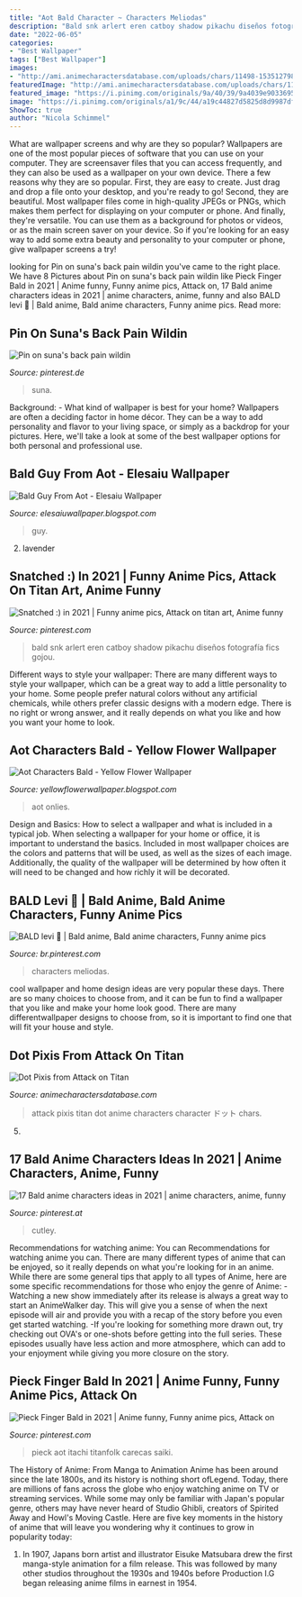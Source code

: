 ```yaml
---
title: "Aot Bald Character ~ Characters Meliodas"
description: "Bald snk arlert eren catboy shadow pikachu diseños fotografía fics gojou"
date: "2022-06-05"
categories:
- "Best Wallpaper"
tags: ["Best Wallpaper"]
images:
- "http://ami.animecharactersdatabase.com/uploads/chars/11498-153512798.jpg"
featuredImage: "http://ami.animecharactersdatabase.com/uploads/chars/11498-153512798.jpg"
featured_image: "https://i.pinimg.com/originals/9a/40/39/9a4039e903369563af6c4a2b363cad33.jpg"
image: "https://i.pinimg.com/originals/a1/9c/44/a19c44827d5825d8d9987df445d8eb2f.jpg"
ShowToc: true
author: "Nicola Schimmel"
---
```



What are wallpaper screens and why are they so popular?
Wallpapers are one of the most popular pieces of software that you can use on your computer. They are screensaver files that you can access frequently, and they can also be used as a wallpaper on your own device. There a few reasons why they are so popular. First, they are easy to create. Just drag and drop a file onto your desktop, and you're ready to go! Second, they are beautiful. Most wallpaper files come in high-quality JPEGs or PNGs, which makes them perfect for displaying on your computer or phone. And finally, they're versatile. You can use them as a background for photos or videos, or as the main screen saver on your device. So if you're looking for an easy way to add some extra beauty and personality to your computer or phone, give wallpaper screens a try!

	

		
looking for Pin on suna&#039;s back pain wildin you've came to the right place. We have 8 Pictures about Pin on suna&#039;s back pain wildin like Pieck Finger Bald in 2021 | Anime funny, Funny anime pics, Attack on, 17 Bald anime characters ideas in 2021 | anime characters, anime, funny and also BALD levi 🥵 | Bald anime, Bald anime characters, Funny anime pics. Read more:
		
    
## Pin On Suna&#039;s Back Pain Wildin

<img loading=lazy src="https://i.pinimg.com/originals/9a/40/39/9a4039e903369563af6c4a2b363cad33.jpg" onerror="this.onerror=null;this.src='https://tse3.mm.bing.net/th?id=OIP.NFFcov0m-ViQPxmxdmQkewHaGj&amp;pid=15.1';" alt="Pin on suna&#039;s back pain wildin">

_Source: pinterest.de_

>suna. 

	

Background: - What kind of wallpaper is best for your home?
Wallpapers are often a deciding factor in home décor. They can be a way to add personality and flavor to your living space, or simply as a backdrop for your pictures. Here, we'll take a look at some of the best wallpaper options for both personal and professional use.

    
## Bald Guy From Aot - Elesaiu Wallpaper

<img loading=lazy src="https://i.pinimg.com/originals/dc/79/37/dc79378e56e258f0fdac18099e6e9a45.jpg" onerror="this.onerror=null;this.src='https://tse3.mm.bing.net/th?id=OIP.nnYxr4uN8xR1zV4O-w-SqgHaHU&amp;pid=15.1';" alt="Bald Guy From Aot - Elesaiu Wallpaper">

_Source: elesaiuwallpaper.blogspot.com_

>guy. 

	

2. lavender 

    
## Snatched :) In 2021 | Funny Anime Pics, Attack On Titan Art, Anime Funny

<img loading=lazy src="https://i.pinimg.com/originals/a1/9c/44/a19c44827d5825d8d9987df445d8eb2f.jpg" onerror="this.onerror=null;this.src='https://tse1.mm.bing.net/th?id=OIP.jNG_v_dMXF5MVfVSUawnxAHaHa&amp;pid=15.1';" alt="Snatched :) in 2021 | Funny anime pics, Attack on titan art, Anime funny">

_Source: pinterest.com_

>bald snk arlert eren catboy shadow pikachu diseños fotografía fics gojou. 

	

Different ways to style your wallpaper:
There are many different ways to style your wallpaper, which can be a great way to add a little personality to your home. Some people prefer natural colors without any artificial chemicals, while others prefer classic designs with a modern edge. There is no right or wrong answer, and it really depends on what you like and how you want your home to look.

    
## Aot Characters Bald - Yellow Flower Wallpaper

<img loading=lazy src="https://i.redd.it/dcmk4y5yjd561.png" onerror="this.onerror=null;this.src='https://tse2.mm.bing.net/th?id=OIP.Id6dfXH-T950cjQ9203q7wHaH-&amp;pid=15.1';" alt="Aot Characters Bald - Yellow Flower Wallpaper">

_Source: yellowflowerwallpaper.blogspot.com_

>aot onlies. 

	

Design and Basics: How to select a wallpaper and what is included in a typical job.
When selecting a wallpaper for your home or office, it is important to understand the basics. Included in most wallpaper choices are the colors and patterns that will be used, as well as the sizes of each image. Additionally, the quality of the wallpaper will be determined by how often it will need to be changed and how richly it will be decorated.

    
## BALD Levi 🥵 | Bald Anime, Bald Anime Characters, Funny Anime Pics

<img loading=lazy src="https://i.pinimg.com/736x/2a/e3/34/2ae33477736273167bb30ea41c5e9f2d.jpg" onerror="this.onerror=null;this.src='https://tse2.mm.bing.net/th?id=OIP.nrzEHuD8gd-WJeK5WoYIpwHaHQ&amp;pid=15.1';" alt="BALD levi 🥵 | Bald anime, Bald anime characters, Funny anime pics">

_Source: br.pinterest.com_

>characters meliodas. 

	

cool wallpaper and home design ideas are very popular these days. There are so many choices to choose from, and it can be fun to find a wallpaper that you like and make your home look good. There are many differentwallpaper designs to choose from, so it is important to find one that will fit your house and style.

    
## Dot Pixis From Attack On Titan

<img loading=lazy src="http://ami.animecharactersdatabase.com/uploads/chars/11498-153512798.jpg" onerror="this.onerror=null;this.src='https://tse1.mm.bing.net/th?id=OIP.HFqTdMMpkEzhftm_HlOPagHaL3&amp;pid=15.1';" alt="Dot Pixis from Attack on Titan">

_Source: animecharactersdatabase.com_

>attack pixis titan dot anime characters character ドット chars. 

	

5.

    
## 17 Bald Anime Characters Ideas In 2021 | Anime Characters, Anime, Funny

<img loading=lazy src="https://i.pinimg.com/474x/58/6d/0e/586d0e2df65f69acb69cf6605ce6f64f.jpg" onerror="this.onerror=null;this.src='https://tse4.mm.bing.net/th?id=OIP.wG7MQ65jJrg1mwP1L_JbMwAAAA&amp;pid=15.1';" alt="17 Bald anime characters ideas in 2021 | anime characters, anime, funny">

_Source: pinterest.at_

>cutley. 

	

Recommendations for watching anime: You can
Recommendations for watching anime you can. There are many different types of anime that can be enjoyed, so it really depends on what you're looking for in an anime. While there are some general tips that apply to all types of Anime, here are some specific recommendations for those who enjoy the genre of Anime: 
-Watching a new show immediately after its release is always a great way to start an AnimeWalker day. This will give you a sense of when the next episode will air and provide you with a recap of the story before you even get started watching. 
-If you're looking for something more drawn out, try checking out OVA's or one-shots before getting into the full series. These episodes usually have less action and more atmosphere, which can add to your enjoyment while giving you more closure on the story.

    
## Pieck Finger Bald In 2021 | Anime Funny, Funny Anime Pics, Attack On

<img loading=lazy src="https://i.pinimg.com/originals/eb/9d/f5/eb9df596dd32cbf20ca7441fcbd2e21f.jpg" onerror="this.onerror=null;this.src='https://tse4.mm.bing.net/th?id=OIP.4ohlg2VfgUs-eY91F-0J5wHaHa&amp;pid=15.1';" alt="Pieck Finger Bald in 2021 | Anime funny, Funny anime pics, Attack on">

_Source: pinterest.com_

>pieck aot itachi titanfolk carecas saiki. 

	

The History of Anime: From Manga to Animation
Anime has been around since the late 1800s, and its history is nothing short ofLegend. Today, there are millions of fans across the globe who enjoy watching anime on TV or streaming services. While some may only be familiar with Japan's popular genre, others may have never heard of Studio Ghibli, creators of Spirited Away and Howl's Moving Castle. Here are five key moments in the history of anime that will leave you wondering why it continues to grow in popularity today:
1) In 1907, Japans born artist and illustrator Eisuke Matsubara drew the first manga-style animation for a film release. This was followed by many other studios throughout the 1930s and 1940s before Production I.G began releasing anime films in earnest in 1954.

